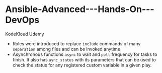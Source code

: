 # Ansible-Advanced---Hands-On---DevOps
KodeKloud Udemy


- Roles were introduced to replace `include` commands of many `separation` among files and can be invoked anytime
- Asynchronous functions `async` to wait and `poll` frequency for tasks to finish. It also has `aync_status` with its parameters that can be used to check the status for any registered custom variable in a given play.













